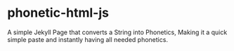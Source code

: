 # phonetic-html-js
A simple Jekyll Page that converts a String into Phonetics, Making it a quick simple paste and instantly having all needed phonetics.
